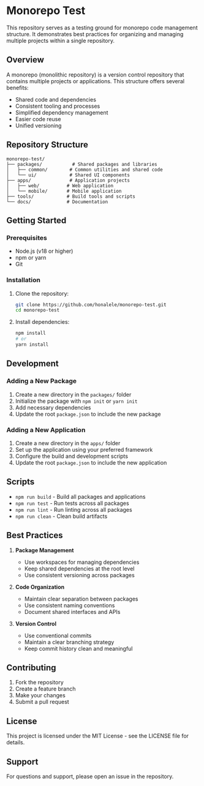 # Monorepo Test

This repository serves as a testing ground for monorepo code management structure. It demonstrates best practices for organizing and managing multiple projects within a single repository.

## Overview

A monorepo (monolithic repository) is a version control repository that contains multiple projects or applications. This structure offers several benefits:

- Shared code and dependencies
- Consistent tooling and processes
- Simplified dependency management
- Easier code reuse
- Unified versioning

## Repository Structure

```
monorepo-test/
├── packages/           # Shared packages and libraries
│   ├── common/        # Common utilities and shared code
│   └── ui/            # Shared UI components
├── apps/              # Application projects
│   ├── web/          # Web application
│   └── mobile/       # Mobile application
├── tools/            # Build tools and scripts
└── docs/             # Documentation
```

## Getting Started

### Prerequisites

- Node.js (v18 or higher)
- npm or yarn
- Git

### Installation

1. Clone the repository:
   ```bash
   git clone https://github.com/honalele/monorepo-test.git
   cd monorepo-test
   ```

2. Install dependencies:
   ```bash
   npm install
   # or
   yarn install
   ```

## Development

### Adding a New Package

1. Create a new directory in the `packages/` folder
2. Initialize the package with `npm init` or `yarn init`
3. Add necessary dependencies
4. Update the root `package.json` to include the new package

### Adding a New Application

1. Create a new directory in the `apps/` folder
2. Set up the application using your preferred framework
3. Configure the build and development scripts
4. Update the root `package.json` to include the new application

## Scripts

- `npm run build` - Build all packages and applications
- `npm run test` - Run tests across all packages
- `npm run lint` - Run linting across all packages
- `npm run clean` - Clean build artifacts

## Best Practices

1. **Package Management**
   - Use workspaces for managing dependencies
   - Keep shared dependencies at the root level
   - Use consistent versioning across packages

2. **Code Organization**
   - Maintain clear separation between packages
   - Use consistent naming conventions
   - Document shared interfaces and APIs

3. **Version Control**
   - Use conventional commits
   - Maintain a clear branching strategy
   - Keep commit history clean and meaningful

## Contributing

1. Fork the repository
2. Create a feature branch
3. Make your changes
4. Submit a pull request

## License

This project is licensed under the MIT License - see the LICENSE file for details.

## Support

For questions and support, please open an issue in the repository.

